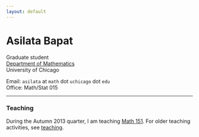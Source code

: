 ```yaml
---
layout: default
---
```


# Asilata Bapat

Graduate student  
[Department of Mathematics](http://math.uchicago.edu/)  
University of Chicago

Email: `asilata` at `math` dot `uchicago` dot `edu`  
Office: Math/Stat 015  

----
### Teaching

During the Autumn 2013 quarter, I am teaching [Math 151](teaching/151aut13/). For older teaching activities, see [teaching](teaching/).
